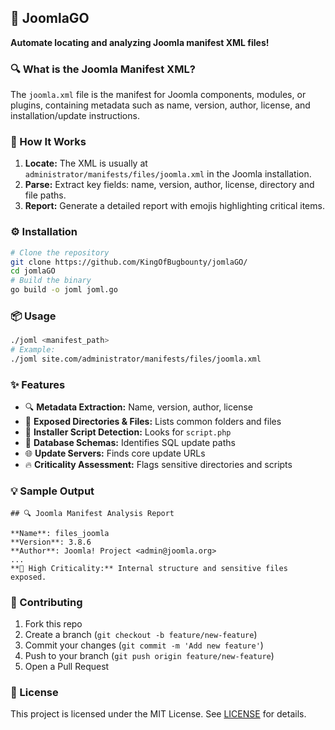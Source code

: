 ## 🚀 JoomlaGO

**Automate locating and analyzing Joomla manifest XML files!**

### 🔍 What is the Joomla Manifest XML?

The `joomla.xml` file is the manifest for Joomla components, modules, or plugins, containing metadata such as name, version, author, license, and installation/update instructions.

### 📖 How It Works

1. **Locate:** The XML is usually at `administrator/manifests/files/joomla.xml` in the Joomla installation.
2. **Parse:** Extract key fields: name, version, author, license, directory and file paths.
3. **Report:** Generate a detailed report with emojis highlighting critical items.

### ⚙️ Installation

```bash
# Clone the repository
git clone https://github.com/KingOfBugbounty/jomlaGO/
cd jomlaGO
# Build the binary
go build -o joml joml.go
```

### 📦 Usage

```bash
./joml <manifest_path>
# Example:
./joml site.com/administrator/manifests/files/joomla.xml
```

### ✨ Features

* 🔍 **Metadata Extraction:** Name, version, author, license
* 📁 **Exposed Directories & Files:** Lists common folders and files
* 🔧 **Installer Script Detection:** Looks for `script.php`
* 🧬 **Database Schemas:** Identifies SQL update paths
* 🌐 **Update Servers:** Finds core update URLs
* 🔥 **Criticality Assessment:** Flags sensitive directories and scripts

### 💡 Sample Output

```text
## 🔍 Joomla Manifest Analysis Report

**Name**: files_joomla
**Version**: 3.8.6
**Author**: Joomla! Project <admin@joomla.org>
...
**🔴 High Criticality:** Internal structure and sensitive files exposed.
```

### 🤝 Contributing

1. Fork this repo
2. Create a branch (`git checkout -b feature/new-feature`)
3. Commit your changes (`git commit -m 'Add new feature'`)
4. Push to your branch (`git push origin feature/new-feature`)
5. Open a Pull Request

### 📜 License

This project is licensed under the MIT License. See [LICENSE](LICENSE) for details.
